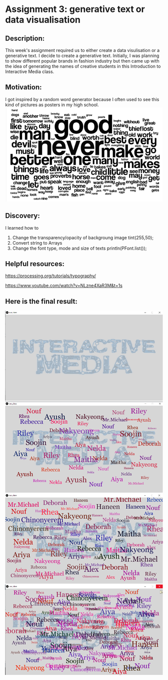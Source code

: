 # Assignment 3: generative text or data visualisation

## Description: 
This week's assignment required us to either create a data visulisation or a generative text. I decide to create a generative text. Initially, I was planning to show different popular brands 
in fashion industry but then came up with the idea of generating the names of creative students in this Introduction to Interactive Media class.

## Motivation:
I got inspired by a random word generator because I often used to see this kind of pictures as posters in my high school.
![](random-word-generator.gif) 

## Discovery:
I learned how to 
1. Change the transparency/opacity of backgroung image
tint(255,50);
2. Convert string to Arrays
3. Change the font type, mode and size of texts
println(PFont.list());

## Helpful resources:
https://processing.org/tutorials/typography/

https://www.youtube.com/watch?v=NLzne4XaR3M&t=1s

## Here is the final result:
![](01.png)
![](03.png)
![](02.png)
![](04.png)
